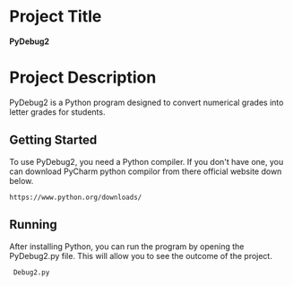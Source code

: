 # Project Title 

**PyDebug2**

# Project Description

PyDebug2 is a Python program designed to convert numerical grades into letter grades for students.

## Getting Started

To use PyDebug2, you need a Python compiler. If you don't have one, you can download PyCharm python compilor from there official website down below.

```
https://www.python.org/downloads/
``` 


## Running
After installing Python, you can run the program by opening the PyDebug2.py file. This will allow you to see the outcome of the project.

```
 Debug2.py
```





